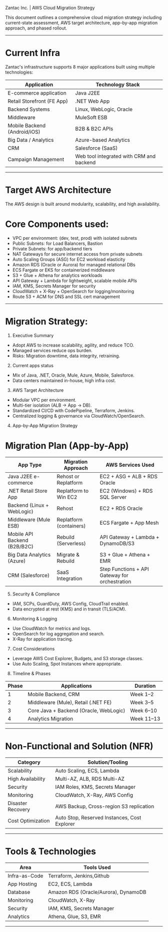  Zantac Inc. | AWS Cloud Migration Strategy

This document outlines a comprehensive cloud migration strategy including current-state assessment, AWS target architecture, app-by-app migration approach, and phased rollout.
_____

# Current Infra

Zantac's infrastructure supports 8 major applications built using multiple technologies:

| Application                  | Technology Stack                         |
| ---------------------------- | ---------------------------------------- |
| E-commerce application       | Java J2EE                                |
| Retail Storefront (FE App)   | .NET Web App                             |
| Backend Systems              | Linux, WebLogic, Oracle                  |
| Middleware                   | MuleSoft ESB                             |
| Mobile Backend (Android/iOS) | B2B & B2C APIs                           |
| Big Data / Analytics         | Azure-based Analytics                    |
| CRM                          | Salesforce (SaaS)                        |
| Campaign Management          | Web tool integrated with CRM and backend |

___________

# Target AWS Architecture 

The AWS design is built around modularity, scalability, and high availability.

# Core Components used:

* VPC per environment:  (dev, test, prod) with isolated subnets
* Public Subnets: for Load Balancers, Bastion
* Private Subnets: for app/backend tiers
* NAT Gateways for secure internet access from private subnets
* Auto Scaling Groups (ASG) for EC2 workload elasticity
* Amazon RDS (Oracle or Aurora) for managed relational DBs
* ECS Fargate or EKS for containerized middleware
* S3 + Glue + Athena for analytics workloads
* API Gateway + Lambda for lightweight, scalable mobile APIs
* IAM, KMS, Secrets Manager for security
* CloudWatch + X-Ray + OpenSearch for logging/monitoring
* Route 53 + ACM for DNS and SSL cert management

 
______

# Migration Strategy: 

 1. Executive Summary

* Adopt AWS to increase scalability, agility, and reduce TCO.
* Managed services reduce ops burden.
* Risks: Migration downtime, data integrity, retraining.

 2. Current apps status

* Mix of Java, .NET, Oracle, Mule, Azure, Mobile, Salesforce.
* Data centers maintained in-house, high infra cost.

 3. AWS Target Architecture

* Modular VPC per environment.
* Multi-tier isolation (ALB → App → DB).
* Standardized CI/CD with CodePipeline, Terraform, Jenkins.
* Centralized logging & governance via CloudWatch/OpenSearch.

 4. App-by-App Migration Strategy


# Migration Plan (App-by-App)

| App Type                     | Migration Approach      | AWS Services Used                              |
| ---------------------------- | ----------------------- | ---------------------------------------------- |
| Java J2EE e-commerce         | Rehost or Replatform    | EC2 + ASG + ALB + RDS Oracle                   |
| .NET Retail Store App        | Replatform to Win EC2   | EC2 (Windows) + RDS SQL Server                 |
| Backend (Linux + WebLogic)   | Rehost                  | EC2 + RDS Oracle                               |
| Middleware (Mule ESB)        | Replatform (containers) | ECS Fargate + App Mesh                         |
| Mobile API Backend (B2B/B2C) | Rebuild (Serverless)    | API Gateway + Lambda + DynamoDB/S3             |
| Big Data Analytics (Azure)   | Migrate & Rebuild       | S3 + Glue + Athena + EMR                       |
| CRM (Salesforce)             | SaaS Integration        | Step Functions + API Gateway for orchestration |


 5. Security & Compliance

* IAM, SCPs, GuardDuty, AWS Config, CloudTrail enabled.
* Data encrypted at rest (KMS) and in transit (TLS/ACM).

 6. Monitoring & Logging

* Use CloudWatch for metrics and logs.
* OpenSearch for log aggregation and search.
* X-Ray for application tracing.

 7. Cost Considerations

* Leverage AWS Cost Explorer, Budgets, and S3 storage classes.
* Use Auto Scaling, Spot Instances where appropriate.

 8. Timeline & Phases

| Phase | Applications                           | Duration   |
| ----- | -------------------------------------- | ---------- |
| 1     | Mobile Backend, CRM                    | Week 1–2   |
| 2     | Middleware (Mule), Retail (.NET FE)    | Week 3–5   |
| 3     | Core Java + Backend (Oracle, WebLogic) | Week 6–10  |
| 4     | Analytics Migration                    | Week 11–13 |

__________


# Non-Functional and Solution (NFR)

| Category              | Solution/Tooling                             |
| --------------------- | -------------------------------------------- |
| Scalability       | Auto Scaling, ECS, Lambda                    |
| High Availability | Multi-AZ, ALB, RDS Multi-AZ                  |
| Security          | IAM Roles, KMS, Secrets Manager              |
| Monitoring        | CloudWatch, X-Ray, AWS Config                |
| Disaster Recovery | AWS Backup, Cross-region S3 replication      |
| Cost Optimization | Auto Stop, Reserved Instances, Cost Explorer |

____________
# Tools & Technologies

| Area          | Tools Used                           |
| ------------- | ------------------------------------ |
| Infra-as-Code | Terraform, Jenkins,Github            |
| App Hosting   | EC2, ECS, Lambda                     |
| Database      | Amazon RDS (Oracle/Aurora), DynamoDB |
| Monitoring    | CloudWatch, X-Ray                    |
| Security      | IAM, KMS, Secrets Manager            |
| Analytics     | Athena, Glue, S3, EMR                |

________________



